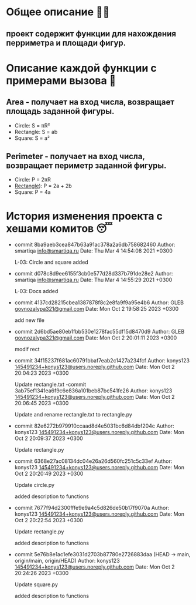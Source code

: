 # **Общее описание** 🏳️‍🌈
## проект содержит функции для нахождения перриметра и площади фигур.

# Описание каждой функции с примерами вызова 🤔
## Area - получает на вход числа, возвращает площадь заданной фигуры.
- Circle: S = πR²
- Rectangle: S = ab
- Square: S = a²

## Perimeter - получает на вход числа, возвращает периметр заданной фигуры.
- Circle: P = 2πR
- [Rectangle](https://github.com/konys123/geometric_lib/blob/main/rectangle.py)): P = 2a + 2b
- Square: P = 4a

# История изменения проекта с хешами комитов 😴
- commit 8ba9aeb3cea847b63a91ac378a2a6db758682460
Author: smartiqa <info@smartiqa.ru>
Date:   Thu Mar 4 14:54:08 2021 +0300

    L-03: Circle and square added
- commit d078c8d9ee6155f3cb0e577d28d337b791de28e2
Author: smartiqa <info@smartiqa.ru>
Date:   Thu Mar 4 14:55:29 2021 +0300

    L-03: Docs added
- commit 4137cd28215cbea1387878f8c2e8fa9f9a95e4b6
Author: GLEB <govnozalypa321@gmail.com>
Date:   Mon Oct 2 19:58:25 2023 +0300

    add new file
- commit 2d6bd5ae80eb1fbb530e1278fac55df15d8470d9
Author: GLEB <govnozalypa321@gmail.com>
Date:   Mon Oct 2 20:01:11 2023 +0300

    modif rect
- commit 34f15237f681ac60791bbaf7eab2c1427a234fcf
Author: konys123 <145491234+konys123@users.noreply.github.com>
Date:   Mon Oct 2 20:04:23 2023 +0300

    Update rectangle.txt
-commit 3ab75ef1341ea6f9c6e836a101beb87bc541fe26
Author: konys123 <145491234+konys123@users.noreply.github.com>
Date:   Mon Oct 2 20:06:45 2023 +0300

    Update and rename rectangle.txt to rectangle.py
- commit 82e6272b979910ccaad8d4e5031bc6d84dbf204c
Author: konys123 <145491234+konys123@users.noreply.github.com>
Date:   Mon Oct 2 20:09:37 2023 +0300

    Update rectangle.py
- commit 6368e27ac08134dc04e26a26d560fc251c5c33ef
Author: konys123 <145491234+konys123@users.noreply.github.com>
Date:   Mon Oct 2 20:20:49 2023 +0300

    Update circle.py

    added description to functions
- commit 7677f94d2300fffe9e9a4c5d826de50b17f9070a
Author: konys123 <145491234+konys123@users.noreply.github.com>
Date:   Mon Oct 2 20:22:54 2023 +0300

    Update rectangle.py

    added description to functions
- commit 5e76b8e1ac1efe3031d2703b87780e2726883daa (HEAD -> main, origin/main, origin/HEAD)
Author: konys123 <145491234+konys123@users.noreply.github.com>
Date:   Mon Oct 2 20:24:26 2023 +0300

    Update square.py

    added description to functions
